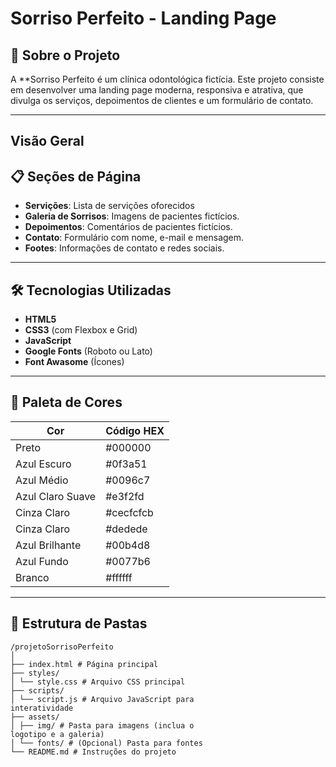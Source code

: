 # Sorriso Perfeito - Landing Page


## 📌 Sobre o Projeto

A **Sorriso Perfeito é um clínica odontológica fictícia. Este projeto consiste em desenvolver uma landing page moderna, responsiva e atrativa, que divulga os serviços, depoimentos de clientes e um formulário de contato.

---

## Visão Geral


## 📋 Seções de Página

- **Servições**: Lista de servições oforecidos
- **Galeria de Sorrisos**: Imagens de pacientes fictícios.
- **Depoimentos**: Comentários de pacientes fictícios.
- **Contato**: Formulário com nome, e-mail e mensagem.
- **Footes**: Informações de contato e redes sociais.


---


## 🛠 Tecnologias Utilizadas

- **HTML5**
- **CSS3** (com Flexbox e Grid)
- **JavaScript**
- **Google Fonts** (Roboto ou Lato)
- **Font Awasome** (Ícones)

---

## 🎨 Paleta de Cores

| Cor             | Código HEX   |
|-----------------|--------------|
| Preto           | #000000    |
| Azul Escuro     | #0f3a51    |
| Azul Médio      | #0096c7    |
| Azul Claro Suave| #e3f2fd    |
| Cinza Claro     | #cecfcfcb  |
| Cinza Claro     | #dedede    |
| Azul Brilhante  | #00b4d8    |
| Azul Fundo      | #0077b6    |
| Branco          | #ffffff    |

---

## 📁 Estrutura de Pastas

```plaintext
/projetoSorrisoPerfeito
│
├── index.html # Página principal
├── styles/
│ └── style.css # Arquivo CSS principal
├── scripts/
│ └── script.js # Arquivo JavaScript para
interatividade
├── assets/
│ ├── img/ # Pasta para imagens (inclua o
logotipo e a galeria)
│ └── fonts/ # (Opcional) Pasta para fontes
└── README.md # Instruções do projeto
